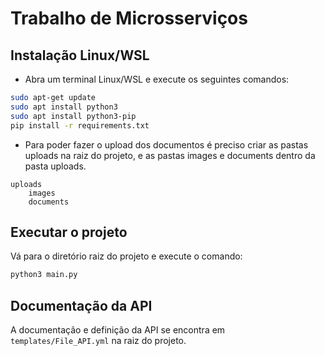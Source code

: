 # Trabalho de Microsserviços

## Instalação Linux/WSL

* Abra um terminal Linux/WSL e execute os seguintes comandos:

```bash
sudo apt-get update
sudo apt install python3
sudo apt install python3-pip
pip install -r requirements.txt
```

* Para poder fazer o upload dos documentos é preciso criar as pastas uploads na raiz do projeto, e as pastas images e documents dentro da pasta uploads.

```terminal
uploads
    images
    documents
```

## Executar o projeto

Vá para o diretório raiz do projeto e execute o comando:

```bash
python3 main.py
```

## Documentação da API

A documentação e definição da API se encontra em `templates/File_API.yml` na raiz do projeto.
